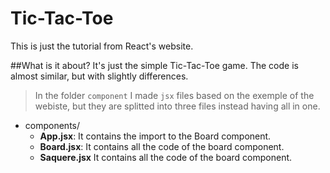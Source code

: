 # Tic-Tac-Toe
This is just the tutorial from React's website.

##What is it about?
It's just the simple Tic-Tac-Toe game. The code is almost similar, but with slightly differences.

> In the folder `component` I made `jsx` files based on the exemple of the webiste, but they are splitted into three files instead having all in one.

* components/
    * **App.jsx**: It contains the import to the Board component.
    * **Board.jsx**: It contains all the code of the board component.
    * **Saquere.jsx** It contains all the code of the board component.